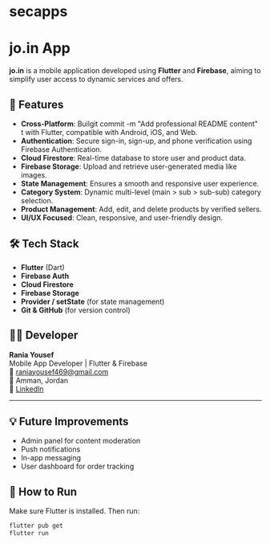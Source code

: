 # secapps

# jo.in App

**jo.in** is a mobile application developed using **Flutter** and **Firebase**, aiming to simplify user access to dynamic services and offers.

## 🚀 Features

- **Cross-Platform**: Builgit commit -m "Add professional README content"
t with Flutter, compatible with Android, iOS, and Web.
- **Authentication**: Secure sign-in, sign-up, and phone verification using Firebase Authentication.
- **Cloud Firestore**: Real-time database to store user and product data.
- **Firebase Storage**: Upload and retrieve user-generated media like images.
- **State Management**: Ensures a smooth and responsive user experience.
- **Category System**: Dynamic multi-level (main > sub > sub-sub) category selection.
- **Product Management**: Add, edit, and delete products by verified sellers.
- **UI/UX Focused**: Clean, responsive, and user-friendly design.

## 🛠️ Tech Stack

- **Flutter** (Dart)
- **Firebase Auth**
- **Cloud Firestore**
- **Firebase Storage**
- **Provider / setState** (for state management)
- **Git & GitHub** (for version control)

## 👩‍💻 Developer

**Rania Yousef**  
Mobile App Developer | Flutter & Firebase  
📧 raniayousef469@gmail.com  
📍 Amman, Jordan  
🔗 [LinkedIn](https://www.linkedin.com/in/rania-yousef-4a31b3353)

---

## 💡 Future Improvements

- Admin panel for content moderation  
- Push notifications  
- In-app messaging  
- User dashboard for order tracking


## 📱 How to Run

Make sure Flutter is installed. Then run:

```bash
flutter pub get
flutter run
